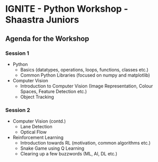 # IGNITE - Python Workshop - Shaastra Juniors #
## Agenda for the Workshop ##
### Session 1 ###
- Python 
  - Basics (datatypes, operations, loops, functions, classes etc.)
  - Common Python Libraries (focused on numpy and matplotlib)
- Computer Vision
  - Introduction to Computer Vision (Image Representation, Colour Spaces, Feature Detection etc.)
  - Object Tracking
### Session 2 ###
- Computer Vision (contd.) 
  - Lane Detection
  - Optical Flow
- Reinforcement Learning
  - Introduction towards RL (motivation, common algorithms etc.)
  - Snake Game using Q Learning
  - Clearing up a few buzzwords (ML, AI, DL etc.)
